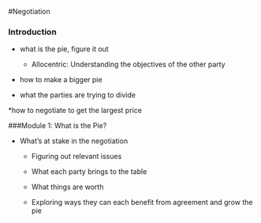 #Negotiation
### Introduction
* what is the pie, figure it out

  * Allocentric: Understanding the objectives of the other party

* how to make a bigger pie

* what the parties are trying to divide

*how to negotiate to get the largest price

###Module 1: What is the Pie?
* What’s at stake in the negotiation
  * Figuring out relevant issues

  * What each party brings to the table

  * What things are worth

  * Exploring ways they can each benefit from agreement and grow the pie
